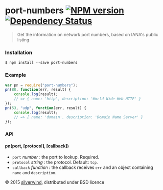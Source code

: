 # port-numbers [![NPM version](https://img.shields.io/npm/v/port-numbers.svg?style=flat)](https://www.npmjs.org/package/port-numbers) [![Dependency Status](http://img.shields.io/david/silverwind/port-numbers.svg?style=flat)](https://david-dm.org/silverwind/port-numbers)
> Get the information on network port numbers, based on IANA's public listing

### Installation
```
$ npm install --save port-numbers
```
### Example
```js
var pn = require("port-numbers");
pn(80, function(err, result) {
    console.log(result);
    // => { name: 'http', description: 'World Wide Web HTTP' }
});
pn(53, "udp", function(err, result) {
    console.log(result);
    // => { name: 'domain', description: 'Domain Name Server' }
});
```
### API
#### pn(port, [protocol], [callback])
- `port` *number* : the port to lookup. Required.
- `protocol` *string* : the protocol. Default: `tcp`.
- `callback` *function* : the callback receives `err` and an object containing `name` and `description`.

© 2015 [silverwind](https://github.com/silverwind), distributed under BSD licence
